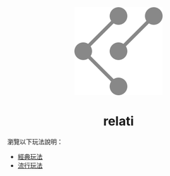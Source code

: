 <div style="text-align: center">
  <img src="./docs/logo.svg" />
  <h1>relati</h1>
</div>

瀏覽以下玩法說明：
* [經典玩法](./docs/how-to-play/relati-classic.md)
* [流行玩法](./docs/how-to-play/relati.md)
